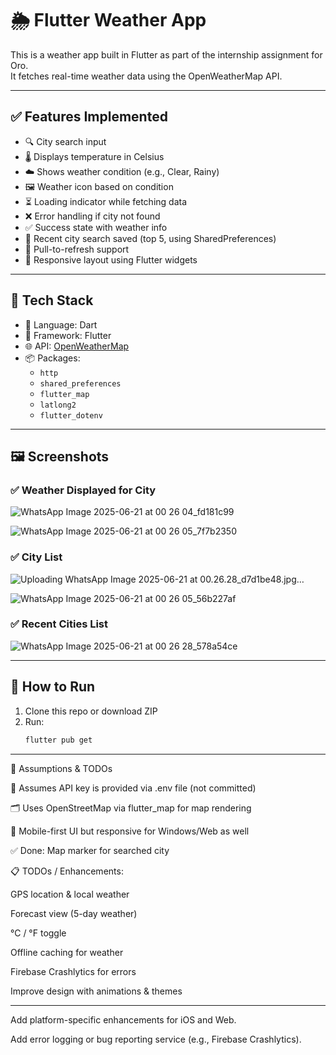 # 🌦️ Flutter Weather App

This is a weather app built in Flutter as part of the internship assignment for Oro.  
It fetches real-time weather data using the OpenWeatherMap API.

---

## ✅ Features Implemented

- 🔍 City search input
- 🌡️ Displays temperature in Celsius
- ☁️ Shows weather condition (e.g., Clear, Rainy)
- 🖼️ Weather icon based on condition
- ⏳ Loading indicator while fetching data
- ❌ Error handling if city not found
- ✅ Success state with weather info
- 💾 Recent city search saved (top 5, using SharedPreferences)
- 🔄 Pull-to-refresh support
- 📱 Responsive layout using Flutter widgets

---

## 🧰 Tech Stack

- 🧪 Language: Dart
- 📱 Framework: Flutter
- 🌐 API: [OpenWeatherMap](https://openweathermap.org/api)
- 📦 Packages:
  - `http`
  - `shared_preferences`
  - `flutter_map`
  - `latlong2`
  - `flutter_dotenv`

---

## 🖼️ Screenshots

### ✅ Weather Displayed for City
  
![WhatsApp Image 2025-06-21 at 00 26 04_fd181c99](https://github.com/user-attachments/assets/843dca51-5f70-4387-8837-a6df4557da60)

![WhatsApp Image 2025-06-21 at 00 26 05_7f7b2350](https://github.com/user-attachments/assets/795e5a4e-7ef4-431d-aa9f-912fa9cc840e)

### ✅ City List
![Uploading WhatsApp Image 2025-06-21 at 00.26.28_d7d1be48.jpg…]()

![WhatsApp Image 2025-06-21 at 00 26 05_56b227af](https://github.com/user-attachments/assets/8558dc7d-5415-46cd-9964-e5a7e08f10a4)


### ✅ Recent Cities List

![WhatsApp Image 2025-06-21 at 00 26 28_578a54ce](https://github.com/user-attachments/assets/7e4b8c23-9a93-4b9f-95e4-cc19163479c9)

---

## 🚀 How to Run

1. Clone this repo or download ZIP
2. Run:
   ```bash
   flutter pub get

---

📝 Assumptions & TODOs


🔐 Assumes API key is provided via .env file (not committed)

🗂️ Uses OpenStreetMap via flutter_map for map rendering

📱 Mobile-first UI but responsive for Windows/Web as well

✅ Done: Map marker for searched city

📋 TODOs / Enhancements:

 GPS location & local weather

 Forecast view (5-day weather)

 °C / °F toggle

 Offline caching for weather

 Firebase Crashlytics for errors

 Improve design with animations & themes

---
 Add platform-specific enhancements for iOS and Web.

 Add error logging or bug reporting service (e.g., Firebase Crashlytics).
